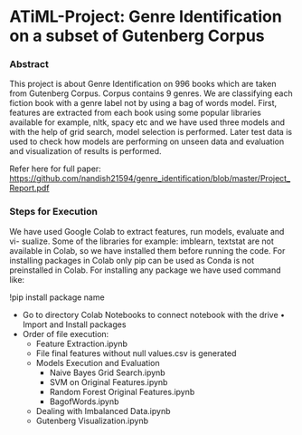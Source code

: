 # ATiML-Project: Genre Identification on a subset of Gutenberg Corpus

### Abstract

This project is about Genre Identification on 996 books which are taken from Gutenberg Corpus. Corpus contains 9 genres. We are classifying each fiction book with a genre label not by using a bag of words model. First, features are extracted from each book using some popular libraries available for example, nltk, spacy etc and we have used three models and with the help of grid search, model selection is performed. Later test data is used to check how models are performing on unseen data and evaluation and visualization of results is performed.

Refer here for full paper: https://github.com/nandish21594/genre_identification/blob/master/Project_Report.pdf

### Steps for Execution

We have used Google Colab to extract features, run models, evaluate and vi- sualize. Some of the libraries for example: imblearn, textstat are not available in Colab, so we have installed them before running the code. For installing packages in Colab only pip can be used as Conda is not preinstalled in Colab. For installing any package we have used command like:

!pip install package name

- Go to directory Colab Notebooks to connect notebook with the drive • Import and Install packages
- Order of file execution:
  - Feature Extraction.ipynb
  - File final features without null values.csv is generated
  - Models Execution and Evaluation
    -  Naive Bayes Grid Search.ipynb
    - SVM on Original Features.ipynb
    - Random Forest Original Features.ipynb
    - BagofWords.ipynb
  - Dealing with Imbalanced Data.ipynb  
  - Gutenberg Visualization.ipynb
